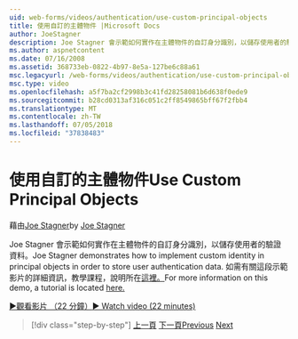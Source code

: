 ```yaml
---
uid: web-forms/videos/authentication/use-custom-principal-objects
title: 使用自訂的主體物件 |Microsoft Docs
author: JoeStagner
description: Joe Stagner 會示範如何實作在主體物件的自訂身分識別，以儲存使用者的驗證資料。 如需此示範中，詳細資訊...
ms.author: aspnetcontent
ms.date: 07/16/2008
ms.assetid: 368733eb-0822-4b97-8e5a-127be6c88a61
msc.legacyurl: /web-forms/videos/authentication/use-custom-principal-objects
msc.type: video
ms.openlocfilehash: a5f7ba2cf2998b3c41fd28258081b6d638f0ede9
ms.sourcegitcommit: b28cd0313af316c051c2ff8549865bff67f2fbb4
ms.translationtype: MT
ms.contentlocale: zh-TW
ms.lasthandoff: 07/05/2018
ms.locfileid: "37838483"
---
```

<a name="use-custom-principal-objects"></a><span data-ttu-id="0d067-104">使用自訂的主體物件</span><span class="sxs-lookup"><span data-stu-id="0d067-104">Use Custom Principal Objects</span></span>
====================
<span data-ttu-id="0d067-105">藉由[Joe Stagner](https://github.com/JoeStagner)</span><span class="sxs-lookup"><span data-stu-id="0d067-105">by [Joe Stagner](https://github.com/JoeStagner)</span></span>

<span data-ttu-id="0d067-106">Joe Stagner 會示範如何實作在主體物件的自訂身分識別，以儲存使用者的驗證資料。</span><span class="sxs-lookup"><span data-stu-id="0d067-106">Joe Stagner demonstrates how to implement custom identity in principal objects in order to store user authentication data.</span></span> <span data-ttu-id="0d067-107">如需有關這段示範影片的詳細資訊，教學課程，說明所在[這裡。](../../overview/older-versions-security/introduction/forms-authentication-configuration-and-advanced-topics-vb.md)</span><span class="sxs-lookup"><span data-stu-id="0d067-107">For more information on this demo, a tutorial is located [here.](../../overview/older-versions-security/introduction/forms-authentication-configuration-and-advanced-topics-vb.md)</span></span>

[<span data-ttu-id="0d067-108">&#9654;觀看影片 （22 分鐘）</span><span class="sxs-lookup"><span data-stu-id="0d067-108">&#9654; Watch video (22 minutes)</span></span>](https://channel9.msdn.com/Blogs/ASP-NET-Site-Videos/use-custom-principal-objects)

> [!div class="step-by-step"]
> <span data-ttu-id="0d067-109">[上一頁](add-custom-data-to-the-authentication-method.md)
> [下一頁](understanding-aspnet-memberships.md)</span><span class="sxs-lookup"><span data-stu-id="0d067-109">[Previous](add-custom-data-to-the-authentication-method.md)
[Next](understanding-aspnet-memberships.md)</span></span>
